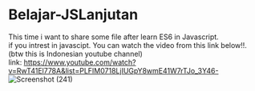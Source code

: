 # Belajar-JSLanjutan
This time i want to share some file after learn ES6 in Javascript.
<br>if you intrest in javascipt. You can watch the video from this link below!!. (btw this is Indonesian youtube channel)
<br>link: https://www.youtube.com/watch?v=RwT41El778A&list=PLFIM0718LjIUGpY8wmE41W7rTJo_3Y46-
![Screenshot (241)](https://user-images.githubusercontent.com/77600520/145501915-a5bdae31-35ec-4e40-b70e-b8fcb637d853.png)
